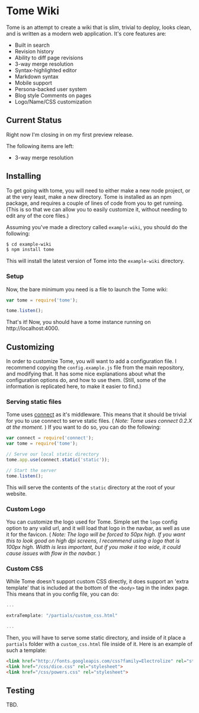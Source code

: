 # Tome Wiki

Tome is an attempt to create a wiki that is slim, trivial to deploy, looks clean, and is written as a modern
web application. It's core features are:

* Built in search
* Revision history
* Ability to diff page revisions
* 3-way merge resolution
* Syntax-highlighted editor
* Markdown syntax
* Mobile support
* Persona-backed user system
* Blog style Comments on pages
* Logo/Name/CSS customization

## Current Status

Right now I'm closing in on my first preview release.

The following items are left:

* 3-way merge resolution

## Installing

To get going with tome, you will need to either make a new node project, or at the very least, make a new directory. 
Tome is installed as an npm package, and requires a couple of lines of code from you to get running. (This is so that 
we can  allow you to easily customize it, without needing to edit any of the core files.)

Assuming you've made a directory called `example-wiki`, you should do the following:

```bash
$ cd example-wiki
$ npm install tome
```

This will install the latest version of Tome into the `example-wiki` directory.

### Setup

Now, the bare minimum you need is a file to launch the Tome wiki:

```javascript
var tome = require('tome');

tome.listen();
```

That's it! Now, you should have a tome instance running on http://localhost:4000. 

## Customizing

In order to customize Tome, you will want to add a configuration file. I recommend copying the `config.example.js` file 
from the main repository, and modifying that. It has some nice explanations about what the configuration options do,
and how to use them. (Still, some of the information is replicated here, to make it easier to find.)

### Serving static files

Tome uses [connect](https://github.com/senchalabs/connect#readme) as it's middleware. This means that it should be 
trivial for you to use connect to serve static files. ( _Note: Tome uses connect 0.2.X at the moment._ ) If you want to
do so, you can do the following:

```javascript
var connect = require('connect');
var tome = require('tome');

// Serve our local static directory
tome.app.use(connect.static('static'));

// Start the server
tome.listen();
```

This will serve the contents of the `static` directory at the root of your website.

### Custom Logo

You can customize the logo used for Tome. Simple set the `logo` config option to any valid url, and it will load that 
logo in the navbar, as well as use it for the favicon. ( _Note: The logo will be forced to 50px high. If you want this 
to look good on high dpi screens, I recommend using a logo that is 100px high. Width is less important, but if you make 
it too wide, it could cause issues with flow in the navbar._ )

### Custom CSS

While Tome doesn't support custom CSS directly, it does support an 'extra template' that is included at the bottom of 
the `<body>` tag in the index page. This means that in you config file, you can do:

```javascript
...

extraTemplate: "/partials/custom_css.html"

...
```

Then, you will have to serve some static directory, and inside of it place a `partials` folder with a `custom_css.html`
file inside of it. Here is an example of such a template:

```html
<link href="http://fonts.googleapis.com/css?family=Electrolize" rel="stylesheet" type="text/css">
<link href="/css/dice.css" rel="stylesheet">
<link href="/css/powers.css" rel="stylesheet">
```

## Testing

TBD.
